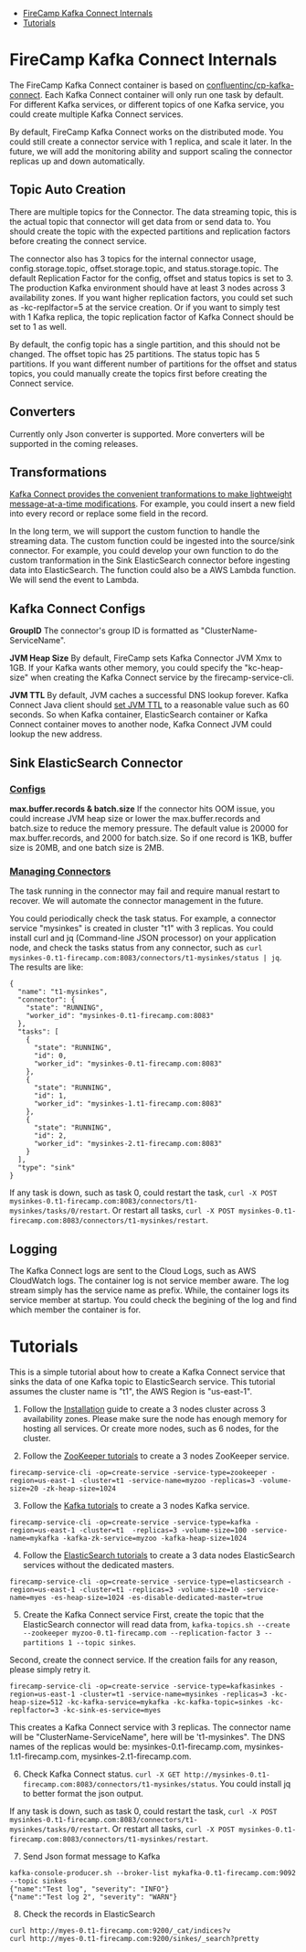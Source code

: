* [FireCamp Kafka Connect Internals](https://github.com/cloudstax/firecamp/tree/master/catalog/kafkaconnect#firecamp-kafka-connect-internals)
* [Tutorials](https://github.com/cloudstax/firecamp/tree/master/catalog/kafkaconnect#tutorials)

# FireCamp Kafka Connect Internals

The FireCamp Kafka Connect container is based on [confluentinc/cp-kafka-connect](https://hub.docker.com/r/confluentinc/cp-kafka-connect/). Each Kafka Connect container will only run one task by default. For different Kafka services, or different topics of one Kafka service, you could create multiple Kafka Connect services.

By default, FireCamp Kafka Connect works on the distributed mode. You could still create a connector service with 1 replica, and scale it later. In the future, we will add the monitoring ability and support scaling the connector replicas up and down automatically.

## Topic Auto Creation

There are multiple topics for the Connector. The data streaming topic, this is the actual topic that connector will get data from or send data to. You should create the topic with the expected partitions and replication factors before creating the connect service.

The connector also has 3 topics for the internal connector usage, config.storage.topic, offset.storage.topic, and status.storage.topic. The default Replication Factor for the config, offset and status topics is set to 3. The production Kafka environment should have at least 3 nodes across 3 availability zones. If you want higher replication factors, you could set such as -kc-replfactor=5 at the service creation. Or if you want to simply test with 1 Kafka replica, the topic replication factor of Kafka Connect should be set to 1 as well.

By default, the config topic has a single partition, and this should not be changed. The offset topic has 25 partitions. The status topic has 5 partitions. If you want different number of partitions for the offset and status topics, you could manually create the topics first before creating the Connect service.

## Converters

Currently only Json converter is supported. More converters will be supported in the coming releases.

## Transformations

[Kafka Connect provides the convenient tranformations to make lightweight message-at-a-time modifications](http://kafka.apache.org/documentation/#connect_transforms). For example, you could insert a new field into every record or replace some field in the record.

In the long term, we will support the custom function to handle the streaming data. The custom function could be ingested into the source/sink connector. For example, you could develop your own function to do the custom tranformation in the Sink ElasticSearch connector before ingesting data into ElasticSearch. The function could also be a AWS Lambda function. We will send the event to Lambda.

## Kafka Connect Configs

**GroupID**
The connector's group ID is formatted as "ClusterName-ServiceName".

**JVM Heap Size**
By default, FireCamp sets Kafka Connector JVM Xmx to 1GB. If your Kafka wants other memory, you could specify the "kc-heap-size" when creating the Kafka Connect service by the firecamp-service-cli.

**JVM TTL**
By default, JVM caches a successful DNS lookup forever. Kafka Connect Java client should [set JVM TTL](http://docs.aws.amazon.com/AWSSdkDocsJava/latest/DeveloperGuide/java-dg-jvm-ttl.html) to a reasonable value such as 60 seconds. So when Kafka container, ElasticSearch container or Kafka Connect container moves to another node, Kafka Connect JVM could lookup the new address.

## Sink ElasticSearch Connector

### [Configs](https://docs.confluent.io/3.1.0/connect/connect-elasticsearch/docs/configuration_options.html)

**max.buffer.records & batch.size**
If the connector hits OOM issue, you could increase JVM heap size or lower the max.buffer.records and batch.size to reduce the memory pressure. The default value is 20000 for max.buffer.records, and 2000 for batch.size. So if one record is 1KB, buffer size is 20MB, and one batch size is 2MB.

### [Managing Connectors](https://docs.confluent.io/3.1.0/connect/managing.html)

The task running in the connector may fail and require manual restart to recover. We will automate the connector management in the future.

You could periodically check the task status. For example, a connector service "mysinkes" is created in cluster "t1" with 3 replicas. You could install curl and jq (Command-line JSON processor) on your application node, and check the tasks status from any connector, such as `curl mysinkes-0.t1-firecamp.com:8083/connectors/t1-mysinkes/status | jq`. The results are like:
```
{
  "name": "t1-mysinkes",
  "connector": {
    "state": "RUNNING",
    "worker_id": "mysinkes-0.t1-firecamp.com:8083"
  },
  "tasks": [
    {
      "state": "RUNNING",
      "id": 0,
      "worker_id": "mysinkes-0.t1-firecamp.com:8083"
    },
    {
      "state": "RUNNING",
      "id": 1,
      "worker_id": "mysinkes-1.t1-firecamp.com:8083"
    },
    {
      "state": "RUNNING",
      "id": 2,
      "worker_id": "mysinkes-2.t1-firecamp.com:8083"
    }
  ],
  "type": "sink"
}
```

If any task is down, such as task 0, could restart the task, `curl -X POST mysinkes-0.t1-firecamp.com:8083/connectors/t1-mysinkes/tasks/0/restart`. Or restart all tasks, `curl -X POST mysinkes-0.t1-firecamp.com:8083/connectors/t1-mysinkes/restart`.

## Logging

The Kafka Connect logs are sent to the Cloud Logs, such as AWS CloudWatch logs. The container log is not service member aware. The log stream simply has the service name as prefix. While, the container logs its service member at startup. You could check the begining of the log and find which member the container is for.


# Tutorials

This is a simple tutorial about how to create a Kafka Connect service that sinks the data of one Kafka topic to ElasticSearch service. This tutorial assumes the cluster name is "t1", the AWS Region is "us-east-1".

1. Follow the [Installation](https://github.com/cloudstax/firecamp/tree/master/docs/installation) guide to create a 3 nodes cluster across 3 availability zones. Please make sure the node has enough memory for hosting all services. Or create more nodes, such as 6 nodes, for the cluster.

2. Follow the [ZooKeeper tutorials](https://github.com/cloudstax/firecamp/tree/master/catalog/zookeeper#tutorials) to create a 3 nodes ZooKeeper service.
```
firecamp-service-cli -op=create-service -service-type=zookeeper -region=us-east-1 -cluster=t1 -service-name=myzoo -replicas=3 -volume-size=20 -zk-heap-size=1024
```

3. Follow the [Kafka tutorials](https://github.com/cloudstax/firecamp/tree/master/catalog/kafka#tutorials) to create a 3 nodes Kafka service.
```
firecamp-service-cli -op=create-service -service-type=kafka -region=us-east-1 -cluster=t1  -replicas=3 -volume-size=100 -service-name=mykafka -kafka-zk-service=myzoo -kafka-heap-size=1024
```

4. Follow the [ElasticSearch tutorials](https://github.com/cloudstax/firecamp/tree/master/catalog/elasticsearch#tutorials) to create a 3 data nodes ElasticSearch services without the dedicated masters.
```
firecamp-service-cli -op=create-service -service-type=elasticsearch -region=us-east-1 -cluster=t1 -replicas=3 -volume-size=10 -service-name=myes -es-heap-size=1024 -es-disable-dedicated-master=true
```

5. Create the Kafka Connect service
First, create the topic that the ElasticSearch connector will read data from, `kafka-topics.sh --create --zookeeper myzoo-0.t1-firecamp.com --replication-factor 3 --partitions 1 --topic sinkes`.

Second, create the connect service. If the creation fails for any reason, please simply retry it.
```
firecamp-service-cli -op=create-service -service-type=kafkasinkes -region=us-east-1 -cluster=t1 -service-name=mysinkes -replicas=3 -kc-heap-size=512 -kc-kafka-service=mykafka -kc-kafka-topic=sinkes -kc-replfactor=3 -kc-sink-es-service=myes
```

This creates a Kafka Connect service with 3 replicas. The connector name will be "ClusterName-ServiceName", here will be 't1-mysinkes". The DNS names of the replicas would be: mysinkes-0.t1-firecamp.com, mysinkes-1.t1-firecamp.com, mysinkes-2.t1-firecamp.com.

6. Check Kafka Connect status. `curl -X GET http://mysinkes-0.t1-firecamp.com:8083/connectors/t1-mysinkes/status`. You could install jq to better format the json output.

If any task is down, such as task 0, could restart the task, `curl -X POST mysinkes-0.t1-firecamp.com:8083/connectors/t1-mysinkes/tasks/0/restart`. Or restart all tasks, `curl -X POST mysinkes-0.t1-firecamp.com:8083/connectors/t1-mysinkes/restart`.

7. Send Json format message to Kafka
```
kafka-console-producer.sh --broker-list mykafka-0.t1-firecamp.com:9092 --topic sinkes
{"name":"Test log", "severity": "INFO"}
{"name":"Test log 2", "severity": "WARN"}
```

8. Check the records in ElasticSearch
```
curl http://myes-0.t1-firecamp.com:9200/_cat/indices?v
curl http://myes-0.t1-firecamp.com:9200/sinkes/_search?pretty
```
